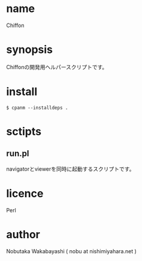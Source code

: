 # name
Chiffon

# synopsis
Chiffonの開発用ヘルパースクリプトです。

# install

    $ cpanm --installdeps .

# sctipts
## run.pl
navigatorとviewerを同時に起動するスクリプトです。

# licence
Perl

# author
Nobutaka Wakabayashi ( nobu at nishimiyahara.net )

